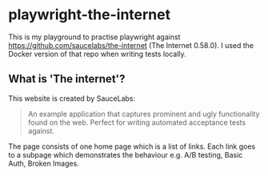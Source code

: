 # playwright-the-internet

This is my playground to practise playwright against https://github.com/saucelabs/the-internet (The Internet 0.58.0). I used the Docker version of that repo when writing tests locally.

## What is 'The internet'?

This website is created by SauceLabs:

> An example application that captures prominent and ugly functionality found on the web. Perfect for writing automated acceptance tests against.

The page consists of one home page which is a list of links. Each link goes to a subpage which demonstrates the behaviour e.g. A/B testing, Basic Auth, Broken Images.
